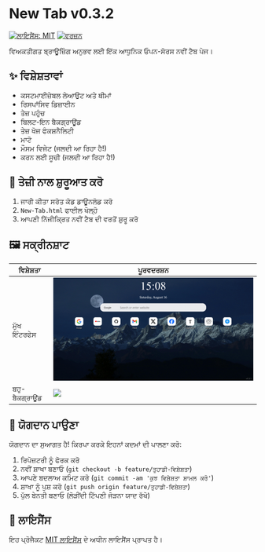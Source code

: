 # New Tab v0.3.2
[![ਲਾਇਸੈਂਸ: MIT](https://img.shields.io/badge/License-MIT-yellow.svg)](../LICENSE)
[![ਵਰਜ਼ਨ](https://img.shields.io/badge/version-0.3.2-blue)]()

ਵਿਅਕਤੀਗਤ ਬ੍ਰਾਊਜ਼ਿੰਗ ਅਨੁਭਵ ਲਈ ਇੱਕ ਆਧੁਨਿਕ ਓਪਨ-ਸੋਰਸ ਨਵੀਂ ਟੈਬ ਪੇਜ।

## ✨ ਵਿਸ਼ੇਸ਼ਤਾਵਾਂ
- ਕਸਟਮਾਈਜ਼ੇਬਲ ਲੇਆਉਟ ਅਤੇ ਥੀਮਾਂ
- ਰਿਸਪਾਂਸਿਵ ਡਿਜ਼ਾਈਨ
- ਤੇਜ਼ ਪਹੁੰਚ
- ਬਿਲਟ-ਇਨ ਬੈਕਗ੍ਰਾਊਂਡ
- ਤੇਜ਼ ਖੋਜ ਫੰਕਸ਼ਨੈਲਿਟੀ
- ਮਾਟੋ
- ਮੌਸਮ ਵਿਜੇਟ (ਜਲਦੀ ਆ ਰਿਹਾ ਹੈ!)
- ਕਰਨ ਲਈ ਸੂਚੀ (ਜਲਦੀ ਆ ਰਿਹਾ ਹੈ!)

## 🚀 ਤੇਜ਼ੀ ਨਾਲ ਸ਼ੁਰੂਆਤ ਕਰੋ
1. ਜਾਰੀ ਕੀਤਾ ਸਰੋਤ ਕੋਡ ਡਾਊਨਲੋਡ ਕਰੋ
2. `New-Tab.html` ਫਾਈਲ ਖੋਲ੍ਹੋ
3. ਆਪਣੀ ਨਿੱਜੀਕ੍ਰਿਤ ਨਵੀਂ ਟੈਬ ਦੀ ਵਰਤੋਂ ਸ਼ੁਰੂ ਕਰੋ

## 🖼️ ਸਕ੍ਰੀਨਸ਼ਾਟ
| ਵਿਸ਼ੇਸ਼ਤਾ | ਪੂਰਵਦਰਸ਼ਨ |
|------|------|
| ਮੁੱਖ ਇੰਟਰਫੇਸ | ![](../images/Screenshots/New%20Tab_1.png) |
| ਬਹੁ-ਬੈਕਗ੍ਰਾਊਂਡ | ![](../images/Screenshots/New%20Tab_2.png) |

## 👥 ਯੋਗਦਾਨ ਪਾਉਣਾ
ਯੋਗਦਾਨ ਦਾ ਸੁਆਗਤ ਹੈ! ਕਿਰਪਾ ਕਰਕੇ ਇਹਨਾਂ ਕਦਮਾਂ ਦੀ ਪਾਲਣਾ ਕਰੋ:
1. ਰਿਪੋਜ਼ਟਰੀ ਨੂੰ ਫੋਰਕ ਕਰੋ
2. ਨਵੀਂ ਸ਼ਾਖਾ ਬਣਾਓ (`git checkout -b feature/ਤੁਹਾਡੀ-ਵਿਸ਼ੇਸ਼ਤਾ`)
3. ਆਪਣੇ ਬਦਲਾਅ ਕਮਿਟ ਕਰੋ (`git commit -am 'ਕੁਝ ਵਿਸ਼ੇਸ਼ਤਾ ਸ਼ਾਮਲ ਕਰੋ'`)
4. ਸ਼ਾਖਾ ਨੂੰ ਪੁਸ਼ ਕਰੋ (`git push origin feature/ਤੁਹਾਡੀ-ਵਿਸ਼ੇਸ਼ਤਾ`)
5. ਪੁੱਲ ਬੇਨਤੀ ਬਣਾਓ
(ਲੋੜੀਂਦੀ ਟਿੱਪਣੀ ਜੋੜਨਾ ਯਾਦ ਰੱਖੋ)

## 📄 ਲਾਇਸੈਂਸ
ਇਹ ਪ੍ਰੋਜੈਕਟ [MIT ਲਾਇਸੈਂਸ](../LICENSE) ਦੇ ਅਧੀਨ ਲਾਇਸੈਂਸ ਪ੍ਰਾਪਤ ਹੈ।
